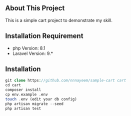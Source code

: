 ## About This Project

This is a simple cart project to demonstrate my skill.

## Installation Requirement

- php Version: 8.1
- Laravel Version: 9.*

## Installation

```php
git clone https://github.com/nnnayeem/sample-cart cart
cd cart
composer install
cp env.example .env
touch .env (edit your db config)
php artisan migrate --seed
php artisan test
```


